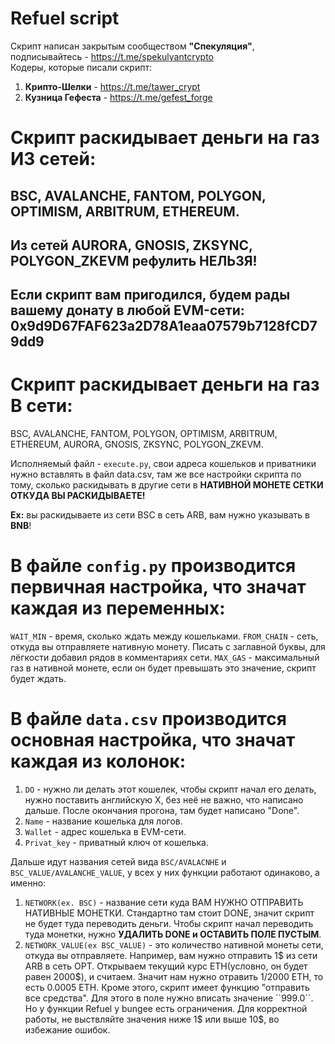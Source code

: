 # Refuel script
Скрипт написан закрытым сообществом **"Спекуляция"**, подписывайтесь - https://t.me/spekulyantcrypto  
Кодеры, которые писали скрипт:
1) **Крипто-Шелки** - https://t.me/tawer_crypt
2) **Кузница Гефеста** - https://t.me/gefest_forge

# Скрипт раскидывает деньги на газ ИЗ сетей:
BSC, AVALANCHE, FANTOM, POLYGON, OPTIMISM, ARBITRUM, ETHEREUM.
-----------------------------------------------------------------
Из сетей AURORA, GNOSIS, ZKSYNC, POLYGON_ZKEVM рефулить **НЕЛЬЗЯ!**
------------------------------------------------  
Если скрипт вам пригодился, будем рады вашему донату в любой EVM-сети: 0x9d9D67FAF623a2D78A1eaa07579b7128fCD79dd9
------------------------------------------------  

# Скрипт раскидывает деньги на газ В сети:
BSC, AVALANCHE, FANTOM, POLYGON, OPTIMISM, ARBITRUM, ETHEREUM, AURORA, GNOSIS, ZKSYNC, POLYGON_ZKEVM.

Исполняемый файл - ``execute.py``, свои адреса кошельков и приватники нужно вставлять в файл data.csv, там же все настройки скрипта по тому, сколько раскидывать в другие сети в **НАТИВНОЙ МОНЕТЕ СЕТКИ ОТКУДА ВЫ РАСКИДЫВАЕТЕ!**

**Ex:** вы раскидываете из сети BSC в сеть ARB, вам нужно указывать в **BNB**!

# В файле ``config.py`` производится первичная настройка, что значат каждая из переменных:
``WAIT_MIN`` - время, сколько ждать между кошельками.
``FROM_CHAIN`` - сеть, откуда вы отправляете нативную монету. Писать с заглавной буквы, для лёгкости добавил рядов в комментариях сети.
``MAX_GAS`` - максимальный газ в нативной монете, если он будет превышать это значение, скрипт будет ждать.

# В файле ``data.csv`` производится основная настройка, что значат каждая из колонок:

1) ``DO`` - нужно ли делать этот кошелек, чтобы скрипт начал его делать, нужно поставить английскую X, без неё не важно, что написано дальше. После окончания прогона, там будет написано "Done".
2) ``Name``  - название кошелька для логов.
3) ``Wallet``  - адрес кошелька в EVM-сети.
4) ``Privat_key`` - приватный ключ от кошелька.

Дальше идут названия сетей вида ``BSC/AVALACNHE`` и ``BSC_VALUE/AVALANCHE_VALUE``, у всех у них функции работают одинаково, а именно:

1) ``NETWORK(ex. BSC)`` - название сети куда ВАМ НУЖНО ОТПРАВИТЬ НАТИВНЫЕ МОНЕТКИ. Стандартно там стоит DONE, значит скрипт не будет туда переводить деньги. Чтобы скрипт начал переводить туда монетки, нужно **УДАЛИТЬ DONE и ОСТАВИТЬ ПОЛЕ ПУСТЫМ**. 
2) ``NETWORK_VALUE(ex BSC_VALUE)`` - это количество нативной монеты сети, откуда вы отправляете. Например, вам нужно отправить 1$ из сети ARB в сеть OPT. Открываем текущий курс ETH(условно, он будет равен 2000$), и считаем. Значит нам нужно отравить 1/2000 ETH, то есть 0.0005 ETH. Кроме этого, скрипт имеет функцию "отправить все средства". Для этого в поле нужно вписать значение ``999.0``. Но у функции Refuel у bungee есть ограничения. Для корректной работы, не выствляйте значения ниже 1$ или выше 10$, во избежание ошибок.
